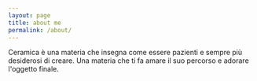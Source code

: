 ```yaml
---
layout: page
title: about me
permalink: /about/
---
```


Ceramica è una materia che insegna come essere pazienti e sempre più desiderosi di creare. Una materia che ti fa amare il suo percorso e adorare l'oggetto finale.

